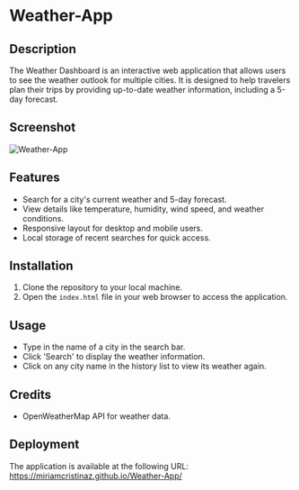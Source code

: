 # Weather-App

## Description

The Weather Dashboard is an interactive web application that allows users to see the weather outlook for multiple cities. It is designed to help travelers plan their trips by providing up-to-date weather information, including a 5-day forecast.

## Screenshot

![Weather-App](weatherApp.jpeg)

## Features

- Search for a city's current weather and 5-day forecast.
- View details like temperature, humidity, wind speed, and weather conditions.
- Responsive layout for desktop and mobile users.
- Local storage of recent searches for quick access.

## Installation

1. Clone the repository to your local machine.
2. Open the `index.html` file in your web browser to access the application.

## Usage

- Type in the name of a city in the search bar.
- Click 'Search' to display the weather information.
- Click on any city name in the history list to view its weather again.

## Credits

- OpenWeatherMap API for weather data.

## Deployment

The application is available at the following URL:
<https://miriamcristinaz.github.io/Weather-App/>
